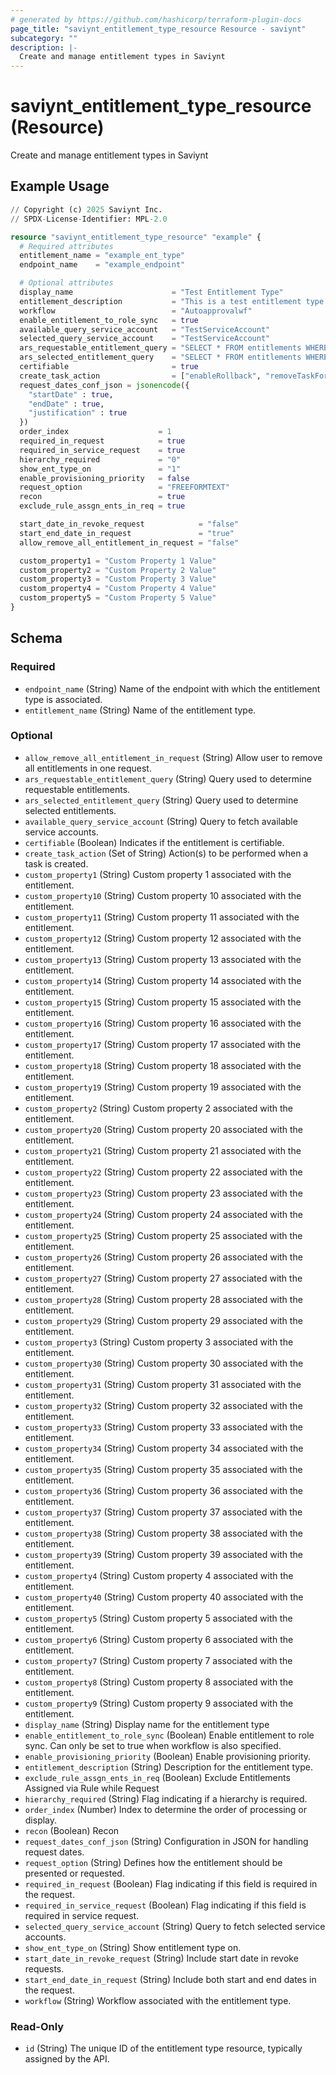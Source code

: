 ```yaml
---
# generated by https://github.com/hashicorp/terraform-plugin-docs
page_title: "saviynt_entitlement_type_resource Resource - saviynt"
subcategory: ""
description: |-
  Create and manage entitlement types in Saviynt
---
```


# saviynt_entitlement_type_resource (Resource)

Create and manage entitlement types in Saviynt

## Example Usage

```terraform
// Copyright (c) 2025 Saviynt Inc.
// SPDX-License-Identifier: MPL-2.0

resource "saviynt_entitlement_type_resource" "example" {
  # Required attributes
  entitlement_name = "example_ent_type"
  endpoint_name    = "example_endpoint"

  # Optional attributes
  display_name                      = "Test Entitlement Type"
  entitlement_description           = "This is a test entitlement type for demonstration"
  workflow                          = "Autoapprovalwf"
  enable_entitlement_to_role_sync   = true
  available_query_service_account   = "TestServiceAccount"
  selected_query_service_account    = "TestServiceAccount"
  ars_requestable_entitlement_query = "SELECT * FROM entitlements WHERE requestable = 1"
  ars_selected_entitlement_query    = "SELECT * FROM entitlements WHERE selected = 1"
  certifiable                       = true
  create_task_action                = ["enableRollback", "removeTaskForExistingEntitlements"]
  request_dates_conf_json = jsonencode({
    "startDate" : true,
    "endDate" : true,
    "justification" : true
  })
  order_index                    = 1
  required_in_request            = true
  required_in_service_request    = true
  hierarchy_required             = "0"
  show_ent_type_on               = "1"
  enable_provisioning_priority   = false
  request_option                 = "FREEFORMTEXT"
  recon                          = true
  exclude_rule_assgn_ents_in_req = true

  start_date_in_revoke_request            = "false"
  start_end_date_in_request               = "true"
  allow_remove_all_entitlement_in_request = "false"

  custom_property1 = "Custom Property 1 Value"
  custom_property2 = "Custom Property 2 Value"
  custom_property3 = "Custom Property 3 Value"
  custom_property4 = "Custom Property 4 Value"
  custom_property5 = "Custom Property 5 Value"
}
```

<!-- schema generated by tfplugindocs -->
## Schema

### Required

- `endpoint_name` (String) Name of the endpoint with which the entitlement type is associated.
- `entitlement_name` (String) Name of the entitlement type.

### Optional

- `allow_remove_all_entitlement_in_request` (String) Allow user to remove all entitlements in one request.
- `ars_requestable_entitlement_query` (String) Query used to determine requestable entitlements.
- `ars_selected_entitlement_query` (String) Query used to determine selected entitlements.
- `available_query_service_account` (String) Query to fetch available service accounts.
- `certifiable` (Boolean) Indicates if the entitlement is certifiable.
- `create_task_action` (Set of String) Action(s) to be performed when a task is created.
- `custom_property1` (String) Custom property 1 associated with the entitlement.
- `custom_property10` (String) Custom property 10 associated with the entitlement.
- `custom_property11` (String) Custom property 11 associated with the entitlement.
- `custom_property12` (String) Custom property 12 associated with the entitlement.
- `custom_property13` (String) Custom property 13 associated with the entitlement.
- `custom_property14` (String) Custom property 14 associated with the entitlement.
- `custom_property15` (String) Custom property 15 associated with the entitlement.
- `custom_property16` (String) Custom property 16 associated with the entitlement.
- `custom_property17` (String) Custom property 17 associated with the entitlement.
- `custom_property18` (String) Custom property 18 associated with the entitlement.
- `custom_property19` (String) Custom property 19 associated with the entitlement.
- `custom_property2` (String) Custom property 2 associated with the entitlement.
- `custom_property20` (String) Custom property 20 associated with the entitlement.
- `custom_property21` (String) Custom property 21 associated with the entitlement.
- `custom_property22` (String) Custom property 22 associated with the entitlement.
- `custom_property23` (String) Custom property 23 associated with the entitlement.
- `custom_property24` (String) Custom property 24 associated with the entitlement.
- `custom_property25` (String) Custom property 25 associated with the entitlement.
- `custom_property26` (String) Custom property 26 associated with the entitlement.
- `custom_property27` (String) Custom property 27 associated with the entitlement.
- `custom_property28` (String) Custom property 28 associated with the entitlement.
- `custom_property29` (String) Custom property 29 associated with the entitlement.
- `custom_property3` (String) Custom property 3 associated with the entitlement.
- `custom_property30` (String) Custom property 30 associated with the entitlement.
- `custom_property31` (String) Custom property 31 associated with the entitlement.
- `custom_property32` (String) Custom property 32 associated with the entitlement.
- `custom_property33` (String) Custom property 33 associated with the entitlement.
- `custom_property34` (String) Custom property 34 associated with the entitlement.
- `custom_property35` (String) Custom property 35 associated with the entitlement.
- `custom_property36` (String) Custom property 36 associated with the entitlement.
- `custom_property37` (String) Custom property 37 associated with the entitlement.
- `custom_property38` (String) Custom property 38 associated with the entitlement.
- `custom_property39` (String) Custom property 39 associated with the entitlement.
- `custom_property4` (String) Custom property 4 associated with the entitlement.
- `custom_property40` (String) Custom property 40 associated with the entitlement.
- `custom_property5` (String) Custom property 5 associated with the entitlement.
- `custom_property6` (String) Custom property 6 associated with the entitlement.
- `custom_property7` (String) Custom property 7 associated with the entitlement.
- `custom_property8` (String) Custom property 8 associated with the entitlement.
- `custom_property9` (String) Custom property 9 associated with the entitlement.
- `display_name` (String) Display name for the entitlement type
- `enable_entitlement_to_role_sync` (Boolean) Enable entitlement to role sync. Can only be set to true when workflow is also specified.
- `enable_provisioning_priority` (Boolean) Enable provisioning priority.
- `entitlement_description` (String) Description for the entitlement type.
- `exclude_rule_assgn_ents_in_req` (Boolean) Exclude Entitlements Assigned via Rule while Request
- `hierarchy_required` (String) Flag indicating if a hierarchy is required.
- `order_index` (Number) Index to determine the order of processing or display.
- `recon` (Boolean) Recon
- `request_dates_conf_json` (String) Configuration in JSON for handling request dates.
- `request_option` (String) Defines how the entitlement should be presented or requested.
- `required_in_request` (Boolean) Flag indicating if this field is required in the request.
- `required_in_service_request` (Boolean) Flag indicating if this field is required in service request.
- `selected_query_service_account` (String) Query to fetch selected service accounts.
- `show_ent_type_on` (String) Show entitlement type on.
- `start_date_in_revoke_request` (String) Include start date in revoke requests.
- `start_end_date_in_request` (String) Include both start and end dates in the request.
- `workflow` (String) Workflow associated with the entitlement type.

### Read-Only

- `id` (String) The unique ID of the entitlement type resource, typically assigned by the API.

